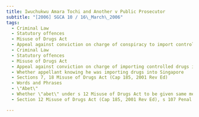```yaml
---
title: Iwuchukwu Amara Tochi and Another v Public Prosecutor 
subtitle: "[2006] SGCA 10 / 16\_March\_2006"
tags:
  - Criminal Law
  - Statutory offences
  - Misuse of Drugs Act
  - Appeal against conviction on charge of conspiracy to import controlled drugs into Singapore under s 7 read with s 12 Misuse of Drugs Act
  - Criminal Law
  - Statutory offences
  - Misuse of Drugs Act
  - Appeal against conviction on charge of importing controlled drugs into Singapore
  - Whether appellant knowing he was importing drugs into Singapore
  - Sections 7, 18 Misuse of Drugs Act (Cap 185, 2001 Rev Ed)
  - Words and Phrases
  - \"Abet\"
  - Whether \"abet\" under s 12 Misuse of Drugs Act to be given same meaning as \"abet\" under s 107 Penal Code
  - Section 12 Misuse of Drugs Act (Cap 185, 2001 Rev Ed), s 107 Penal Code (Cap 224, 1985 Rev Ed)

---
```


